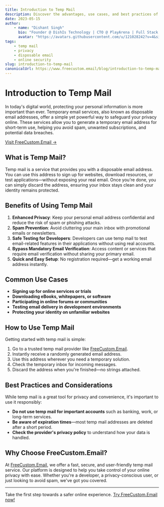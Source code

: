 ```yaml
---
title: Introduction to Temp Mail
description: Discover the advantages, use cases, and best practices of temporary email services. Learn how to protect your privacy online with temp mail and explore how FreeCustom.Email can help.
date: 2023-05-15
author:
    - name: "Dishant Singh"
      bio: "Founder @ DishIs Technology | CTO @ PlayArena | Full Stack & Python Developer | ML/ DL Developer | Problem Solver | Math & Science Teacher"
      avatar: "https://avatars.githubusercontent.com/u/121028242?v=4&size=64"
tags:
    - temp mail
    - privacy
    - disposable email
    - online security
slug: introduction-to-temp-mail
canonicalUrl: https://www.freecustom.email/blog/introduction-to-temp-mail
---
```


# Introduction to Temp Mail

In today's digital world, protecting your personal information is more important than ever. Temporary email services, also known as disposable email addresses, offer a simple yet powerful way to safeguard your privacy online. These services allow you to generate a temporary email address for short-term use, helping you avoid spam, unwanted subscriptions, and potential data breaches.

[Visit FreeCustom.Email &rarr;](https://www.freecustom.email)

## What is Temp Mail?

Temp mail is a service that provides you with a disposable email address. You can use this address to sign up for websites, download resources, or test applications—without exposing your real email. Once you're done, you can simply discard the address, ensuring your inbox stays clean and your identity remains protected.

## Benefits of Using Temp Mail

1. **Enhanced Privacy**: Keep your personal email address confidential and reduce the risk of spam or phishing attacks.
2. **Spam Prevention**: Avoid cluttering your main inbox with promotional emails or newsletters.
3. **Safe Testing for Developers**: Developers can use temp mail to test email-related features in their applications without using real accounts.
4. **Bypass Mandatory Email Verification**: Access content or services that require email verification without sharing your primary email.
5. **Quick and Easy Setup**: No registration required—get a working email address instantly.

## Common Use Cases

- **Signing up for online services or trials**
- **Downloading eBooks, whitepapers, or software**
- **Participating in online forums or communities**
- **Testing email delivery in development environments**
- **Protecting your identity on unfamiliar websites**

## How to Use Temp Mail

Getting started with temp mail is simple:

1. Go to a trusted temp mail provider like [FreeCustom.Email](https://www.freecustom.email).
2. Instantly receive a randomly generated email address.
3. Use this address wherever you need a temporary solution.
4. Check the temporary inbox for incoming messages.
5. Discard the address when you're finished—no strings attached.

## Best Practices and Considerations

While temp mail is a great tool for privacy and convenience, it's important to use it responsibly:

- **Do not use temp mail for important accounts** such as banking, work, or long-term services.
- **Be aware of expiration times**—most temp mail addresses are deleted after a short period.
- **Check the provider's privacy policy** to understand how your data is handled.

## Why Choose FreeCustom.Email?

At [FreeCustom.Email](https://www.freecustom.email), we offer a fast, secure, and user-friendly temp mail service. Our platform is designed to help you take control of your online privacy with ease. Whether you're a developer, a privacy-conscious user, or just looking to avoid spam, we've got you covered.

---

Take the first step towards a safer online experience. [Try FreeCustom.Email now!](https://www.freecustom.email)
